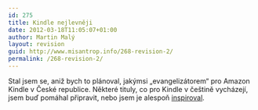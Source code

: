 ```yaml
---
id: 275
title: Kindle nejlevněji
date: 2012-03-18T11:05:07+01:00
author: Martin Malý
layout: revision
guid: http://www.misantrop.info/268-revision-2/
permalink: /268-revision-2/
---
```

Stal jsem se, aniž bych to plánoval, jakýmsi „evangelizátorem“ pro Amazon Kindle v České republice. Některé tituly, co pro Kindle v češtině vycházejí, jsem buď pomáhal připravit, nebo jsem je alespoň [inspiroval](http://strucny.misantrop.info/radost-z-prace-ktera-k-necemu-byla).